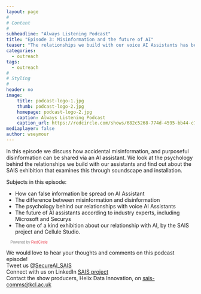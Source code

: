 ```yaml
---
layout: page
#
# Content
#
subheadline: "Always Listening Podcast"
title: "Episode 3: Misinformation and the future of AI"
teaser: "The relationships we build with our voice AI Assistants has been observed with great interest from the scientific community. These little machines have names, we talk to them like humans and trust them to do tasks for us. At the same time there is an inherent limit to what they can do for us and we might have decided not to trust them in certain situations. There are times when for example they have shared false information. "
categories:
  - outreach
tags:
  - outreach
#
# Styling
#
header: no
image:
    title: podcast-logo-1.jpg
    thumb: podcast-logo-2.jpg
    homepage: podcast-logo-2.jpg
    caption: Always Listening Podcast
    caption_url: https://redcircle.com/shows/682c5268-774d-4595-bb44-c799f451cf8c
mediaplayer: false
author: wseymour
---
```


In this episode we discuss how accidental misinformation, and purposeful disinformation can be shared via an AI assistant. We look at the psychology behind the relationships we build with our assistants and find out about the SAIS exhibition that examines this through soundscape and installation.

 Subjects in this episode: 

* How can false information be spread on AI Assistant
* The difference between misinformation and disinformation 
* The psychology behind our relationships with voice AI Assistants
* The future of AI assistants according to industry experts, including Microsoft and Securys
* The one of a kind exhibition about our relationship with AI, by the SAIS project and Cellule Studio.

<script async defer onload="redcircleIframe();" src="https://api.podcache.net/embedded-player/sh/682c5268-774d-4595-bb44-c799f451cf8c/ep/f30992ac-5f96-4d28-8cc2-bcced793cdc2"></script>
<div class="redcirclePlayer-f30992ac-5f96-4d28-8cc2-bcced793cdc2"></div>
<style>
.redcircle-link:link {
    color: #ea404d;
    text-decoration: none;
}
.redcircle-link:hover {
    color: #ea404d;
}
.redcircle-link:active {
    color: #ea404d;
}
.redcircle-link:visited {
    color: #ea404d;
}
</style>
<p style="margin-top:3px;margin-left:11px;font-family: sans-serif;font-size: 10px; color: gray;">Powered by <a class="redcircle-link" href="https://redcircle.com?utm_source=rc_embedded_player&utm_medium=web&utm_campaign=embedded_v1">RedCircle</a></p>

We would love to hear your thoughts and comments on this podcast episode! <br />
Tweet us [@SecureAI_SAIS](https://twitter.com/SecureAI_SAIS) <br />
Connect with us on LinkedIn [SAIS project](https://www.linkedin.com/company/sais-project) <br />
Contact the show producers, Helix Data Innovation, on sais-comms@kcl.ac.uk

